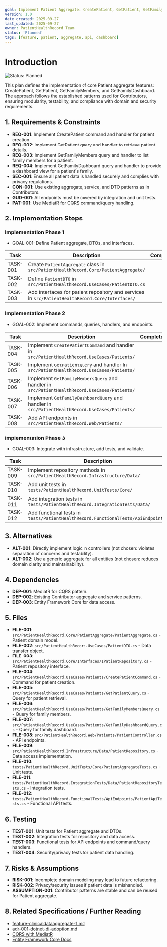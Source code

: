 ```yaml
---
goal: Implement Patient Aggregate: CreatePatient, GetPatient, GetFamilyMembers, GetFamilyDashboard
version: 1.0
date_created: 2025-09-27
last_updated: 2025-09-27
owner: PatientHealthRecord Team
status: 'Planned'
tags: [feature, patient, aggregate, api, dashboard]
---
```


# Introduction

![Status: Planned](https://img.shields.io/badge/status-Planned-blue)

This plan defines the implementation of core Patient aggregate features: CreatePatient, GetPatient, GetFamilyMembers, and GetFamilyDashboard. The approach follows the established patterns used for Contributors, ensuring modularity, testability, and compliance with domain and security requirements.

## 1. Requirements & Constraints

- **REQ-001**: Implement CreatePatient command and handler for patient creation.
- **REQ-002**: Implement GetPatient query and handler to retrieve patient details.
- **REQ-003**: Implement GetFamilyMembers query and handler to list family members for a patient.
- **REQ-004**: Implement GetFamilyDashboard query and handler to provide a dashboard view for a patient's family.
- **SEC-001**: Ensure all patient data is handled securely and complies with privacy regulations.
- **CON-001**: Use existing aggregate, service, and DTO patterns as in Contributors.
- **GUD-001**: All endpoints must be covered by integration and unit tests.
- **PAT-001**: Use MediatR for CQRS command/query handling.

## 2. Implementation Steps

### Implementation Phase 1

- GOAL-001: Define Patient aggregate, DTOs, and interfaces.

| Task | Description | Completed | Date |
|------|-------------|-----------|------|
| TASK-001 | Create `PatientAggregate` class in `src/PatientHealthRecord.Core/PatientAggregate/` |  |  |
| TASK-002 | Define `PatientDTO` in `src/PatientHealthRecord.UseCases/PatientDTO.cs` |  |  |
| TASK-003 | Add interfaces for patient repository and services in `src/PatientHealthRecord.Core/Interfaces/` |  |  |

### Implementation Phase 2

- GOAL-002: Implement commands, queries, handlers, and endpoints.

| Task | Description | Completed | Date |
|------|-------------|-----------|------|
| TASK-004 | Implement `CreatePatientCommand` and handler in `src/PatientHealthRecord.UseCases/Patients/` |  |  |
| TASK-005 | Implement `GetPatientQuery` and handler in `src/PatientHealthRecord.UseCases/Patients/` |  |  |
| TASK-006 | Implement `GetFamilyMembersQuery` and handler in `src/PatientHealthRecord.UseCases/Patients/` |  |  |
| TASK-007 | Implement `GetFamilyDashboardQuery` and handler in `src/PatientHealthRecord.UseCases/Patients/` |  |  |
| TASK-008 | Add API endpoints in `src/PatientHealthRecord.Web/Patients/` |  |  |

### Implementation Phase 3

- GOAL-003: Integrate with infrastructure, add tests, and validate.

| Task | Description | Completed | Date |
|------|-------------|-----------|------|
| TASK-009 | Implement repository methods in `src/PatientHealthRecord.Infrastructure/Data/` |  |  |
| TASK-010 | Add unit tests in `tests/PatientHealthRecord.UnitTests/Core/` |  |  |
| TASK-011 | Add integration tests in `tests/PatientHealthRecord.IntegrationTests/Data/` |  |  |
| TASK-012 | Add functional tests in `tests/PatientHealthRecord.FunctionalTests/ApiEndpoints/` |  |  |

## 3. Alternatives

- **ALT-001**: Directly implement logic in controllers (not chosen: violates separation of concerns and testability).
- **ALT-002**: Use a generic aggregate for all entities (not chosen: reduces domain clarity and maintainability).

## 4. Dependencies

- **DEP-001**: MediatR for CQRS pattern.
- **DEP-002**: Existing Contributor aggregate and service patterns.
- **DEP-003**: Entity Framework Core for data access.

## 5. Files

- **FILE-001**: `src/PatientHealthRecord.Core/PatientAggregate/PatientAggregate.cs` - Patient domain model.
- **FILE-002**: `src/PatientHealthRecord.UseCases/PatientDTO.cs` - Data transfer object.
- **FILE-003**: `src/PatientHealthRecord.Core/Interfaces/IPatientRepository.cs` - Patient repository interface.
- **FILE-004**: `src/PatientHealthRecord.UseCases/Patients/CreatePatientCommand.cs` - Command for patient creation.
- **FILE-005**: `src/PatientHealthRecord.UseCases/Patients/GetPatientQuery.cs` - Query for patient retrieval.
- **FILE-006**: `src/PatientHealthRecord.UseCases/Patients/GetFamilyMembersQuery.cs` - Query for family members.
- **FILE-007**: `src/PatientHealthRecord.UseCases/Patients/GetFamilyDashboardQuery.cs` - Query for family dashboard.
- **FILE-008**: `src/PatientHealthRecord.Web/Patients/PatientController.cs` - API endpoints.
- **FILE-009**: `src/PatientHealthRecord.Infrastructure/Data/PatientRepository.cs` - Data access implementation.
- **FILE-010**: `tests/PatientHealthRecord.UnitTests/Core/PatientAggregateTests.cs` - Unit tests.
- **FILE-011**: `tests/PatientHealthRecord.IntegrationTests/Data/PatientRepositoryTests.cs` - Integration tests.
- **FILE-012**: `tests/PatientHealthRecord.FunctionalTests/ApiEndpoints/PatientApiTests.cs` - Functional API tests.

## 6. Testing

- **TEST-001**: Unit tests for Patient aggregate and DTOs.
- **TEST-002**: Integration tests for repository and data access.
- **TEST-003**: Functional tests for API endpoints and command/query handlers.
- **TEST-004**: Security/privacy tests for patient data handling.

## 7. Risks & Assumptions

- **RISK-001**: Incomplete domain modeling may lead to future refactoring.
- **RISK-002**: Privacy/security issues if patient data is mishandled.
- **ASSUMPTION-001**: Contributor patterns are stable and can be reused for Patient aggregate.

## 8. Related Specifications / Further Reading

- [feature-clinicaldataaggregate-1.md](./feature-clinicaldataaggregate-1.md)
- [adr-001-dotnet-di-adoption.md](../docs/architecture-decisions/adr-001-dotnet-di-adoption.md)
- [CQRS with MediatR](https://github.com/jbogard/MediatR)
- [Entity Framework Core Docs](https://learn.microsoft.com/en-us/ef/core/)
